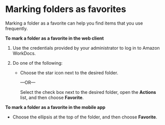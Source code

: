 # Marking folders as favorites<a name="favorite-folders"></a>

Marking a folder as a favorite can help you find items that you use frequently\.

**To mark a folder as a favorite in the web client**

1. Use the credentials provided by your administrator to log in to Amazon WorkDocs\.

1. Do one of the following:
   + Choose the star icon next to the desired folder\.

     —OR—

     Select the check box next to the desired folder, open the **Actions** list, and then choose **Favorite**\.

**To mark a folder as a favorite in the mobile app**
+ Choose the ellipsis at the top of the folder, and then choose **Favorite**\.